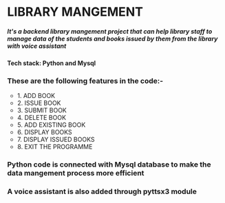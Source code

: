 <h1>LIBRARY MANGEMENT</h1>
<h5>It's a backend library mangement project that can help library staff to manage data of the students and books issued by them from the library with voice assistant</h4>
<h4>Tech stack: Python and Mysql</h4>
<h3>These are the following features in the code:-</h3>
<ul style="list-style-type:circle">
  <li>1. ADD BOOK</li>
  <li>2. ISSUE BOOK</li>
  <li>3. SUBMIT BOOK</li>
  <li>4. DELETE BOOK</li>
  <li>5. ADD EXISTING BOOK</li>
  <li>6. DISPLAY BOOKS</li>
  <li>7. DISPLAY ISSUED BOOKS</li>
  <li>8. EXIT THE PROGRAMME</li>
  </ul>
  <h3>Python code is connected with Mysql database to make the data mangement process more efficient
  <h3>A voice assistant is also added through pyttsx3 module</h3>
